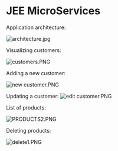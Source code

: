# JEE MicroServices

Application architecture:

![architecture.jpg](..%2F..%2Frapport%2Farchitecture.jpg)

Visualizing customers:

![customers.PNG](..%2F..%2Frapport%2Fcustomers.PNG)

Adding a new customer:

![new customer.PNG](..%2F..%2Frapport%2Fnew%20customer.PNG)

Updating a customer:
![edit customer.PNG](..%2F..%2Frapport%2Fedit%20customer.PNG)

List of products:

![PRODUCTS2.PNG](..%2F..%2Frapport%2FPRODUCTS2.PNG)

Deleting products:

![delete1.PNG](..%2F..%2Frapport%2Fdelete1.PNG)